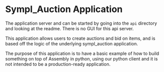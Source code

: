 # Sympl_Auction Application

The application server and can be started by going into the `api` directory and looking at the readme. There is no GUI for this api server.

This application allows users to create auctions and bid on items, and is based off the logic of the underlying sympl_auction application.

The purpose of this application is to have a basic example of how to build something on top of Assembly in python, using our python client and it is not intended to be a production-ready application.

